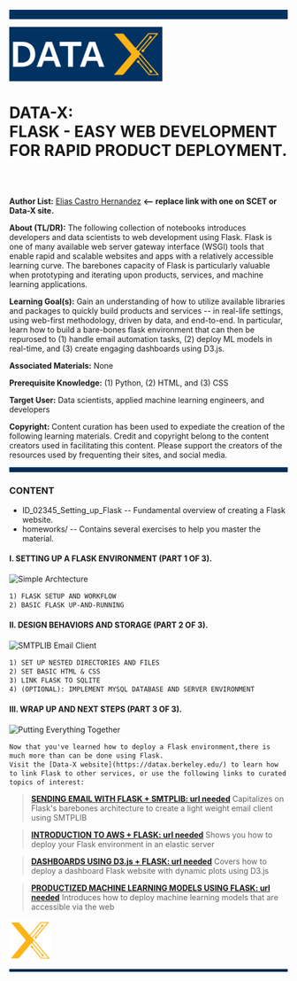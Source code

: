 <hr style="border: 8px solid#003262;" />

<img src="/content/datax_logos/DataX_blue_logo.png"
     alt="Data-X Logo"
     align="center" 
     style="align:center" 
     width="55%" />
     
     
# **DATA-X:** <br>  FLASK - EASY WEB DEVELOPMENT FOR RAPID PRODUCT DEPLOYMENT.

<br>


<br>



**Author List:** [Elias Castro Hernandez](https://www.linkedin.com/in/ehcastroh/) **<-- replace link with one on SCET or Data-X site.**

**About (TL/DR):** The following collection of notebooks introduces developers and data scientists to web development using Flask. Flask is one of many available web server gateway interface (WSGI) tools that enable rapid and scalable websites and apps with a relatively accessible learning curve. The barebones capacity of Flask is particularly valuable when prototyping and iterating upon products, services, and machine learning applications.

**Learning Goal(s):** Gain an understanding of how to utilize available libraries and packages to quickly build products and services -- in real-life settings, using web-first methodology, driven by data, and end-to-end. In particular, learn how to build a bare-bones flask environment that can then be repurosed to (1) handle email automation tasks, (2) deploy ML models in real-time, and (3) create engaging dashboards using D3.js.

**Associated Materials:** None

**Prerequisite Knowledge:** (1) Python, (2) HTML, and (3) CSS

**Target User:** Data scientists, applied machine learning engineers, and developers

**Copyright:** Content curation has been used to expediate the creation of the following learning materials. Credit and copyright belong to the content creators used in facilitating this content. Please support the creators of the resources used by frequenting their sites, and social media.


<hr style="border: 4px solid#003262;" />

### **CONTENT**

  - ID_02345_Setting_up_Flask -- Fundamental overview of creating a Flask website.
  - homeworks/   -- Contains several exercises to help you master the material.

#### **I. SETTING UP A FLASK ENVIRONMENT (PART 1 OF 3).**

<img src="data/story_images/Smith_Data_Levels_Numerical.png"
     alt="Simple Archtecture"
     align="center" 
     style="align:center" 
     width="30%"/>
     
    1) FLASK SETUP AND WORKFLOW    
    2) BASIC FLASK UP-AND-RUNNING

#### **II. DESIGN BEHAVIORS AND STORAGE (PART 2 OF 3).**

<img src="data/story_images/grammar_of_graphics_1_3stack.png"
     alt="SMTPLIB Email Client"
     align="center" 
     style="align:center" 
     width="40%"/>
     
    1) SET UP NESTED DIRECTORIES AND FILES
    2) SET BASIC HTML & CSS
    3) LINK FLASK TO SQLITE
    4) (OPTIONAL): IMPLEMENT MYSQL DATABASE AND SERVER ENVIRONMENT
    
    
#### **III. WRAP UP AND NEXT STEPS (PART 3 OF 3).**
<img src="data/story_images/zero-coding_visualizations.png"
     alt="Putting Everything Together"
     align="center" 
     style="align:center" 
     width="45%"/>

    Now that you've learned how to deploy a Flask environment,there is much more than can be done using Flask. 
    Visit the [Data-X website](https://datax.berkeley.edu/) to learn how to link Flask to other services, or use the following links to curated topics of interest:

> [**SENDING EMAIL WITH FLASK + SMTPLIB: url needed**]() Capitalizes on Flask's barebones architecture to create a light weight email client using SMTPLIB

> [**INTRODUCTION TO AWS + FLASK: url needed**]() Shows you how to deploy your Flask environment in an elastic server

> [**DASHBOARDS USING D3.js + FLASK: url needed**]() Covers how to deploy a dashboard Flask website with dynamic plots using D3.js

> [**PRODUCTIZED MACHINE LEARNING MODELS USING FLASK: url needed**]() Introduces how to deploy machine learning models that are accessible via the web



<img src="/content/datax_logos/DataX_icon_logo.png"
     alt="Data-X Icon Logo"
     align="center" 
     style="align:center" 
     width="15%" />

<hr style="border: 2px solid#003262;" />





